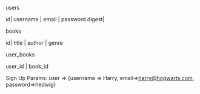 users

id| username | email | password digest|

books

id| title | author | genre

user_books

user_id | book_id

Sign Up Params:
user => {username => Harry, email=>harry@hogwarts.com, password=>hedwig}
